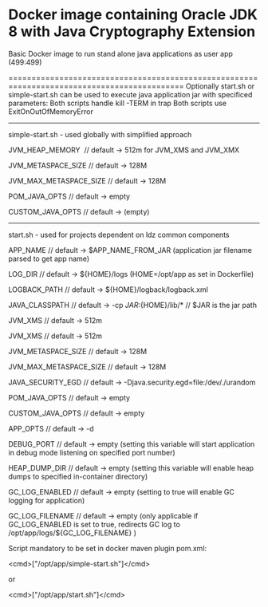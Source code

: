 # Docker image containing Oracle JDK 8 with Java Cryptography Extension
Basic Docker image to run stand alone java applications as user app (499:499)

============================================================================================
Optionally start.sh or simple-start.sh can be used to execute java application jar with specificed parameters:
Both scripts handle kill -TERM in trap
Both scripts use ExitOnOutOfMemoryError

------------------------------------------------------------
simple-start.sh - used globally with simplified approach

JVM_HEAP_MEMORY  // default -> 512m for JVM_XMS and JVM_XMX

JVM_METASPACE_SIZE // default -> 128M

JVM_MAX_METASPACE_SIZE // default -> 128M

POM_JAVA_OPTS // default -> empty

CUSTOM_JAVA_OPTS // default -> (empty)

------------------------------------------------------------

start.sh - used for projects dependent on ldz common components 

APP_NAME // default -> $APP_NAME_FROM_JAR (application jar filename parsed to get app name)

LOG_DIR // default -> ${HOME}/logs (HOME=/opt/app as set in Dockerfile)

LOGBACK_PATH // default -> ${HOME}/logback/logback.xml 

JAVA_CLASSPATH // default -> -cp ${JAR}:${HOME}/lib/*  // $JAR is the jar path

JVM_XMS // default -> 512m

JVM_XMS // default -> 512m

JVM_METASPACE_SIZE // default -> 128M

JVM_MAX_METASPACE_SIZE // default -> 128M

JAVA_SECURITY_EGD // default -> -Djava.security.egd=file:/dev/./urandom

POM_JAVA_OPTS // default -> empty

CUSTOM_JAVA_OPTS // default -> empty

APP_OPTS // default -> -d

DEBUG_PORT // default -> empty (setting this variable will start application in debug mode listening on specified port number)

HEAP_DUMP_DIR // default -> empty (setting this variable will enable heap dumps to specified in-container directory)

GC_LOG_ENABLED // default -> empty (setting to true will enable GC logging for application)

GC_LOG_FILENAME // default -> empty (only applicable if GC_LOG_ENABLED is set to true, redirects GC log to /opt/app/logs/${GC_LOG_FILENAME} )



Script mandatory to be set in docker maven plugin pom.xml:

\<cmd\>["/opt/app/simple-start.sh"]\</cmd\>

or 

\<cmd\>["/opt/app/start.sh"]\</cmd\>
